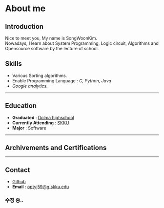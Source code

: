 
# About me

## Introduction
Nice to meet you, My name is SongWoonKim.\
Nowadays, I learn about System Programming, Logic circuit, Algorithms and Opensource software by the lecture of school.

## Skills
* Various Sorting algorithms.
* Enable Programming Language : *C, Python, Java*
* *Google analytics.*
___
## Education
* __Graduated__ : [Dolma highschool](https://dolma-h.goesn.kr/dolma-h/main.do)
* __Currently Attending__ : [SKKU](https://www.skku.edu/skku/index.do)
* __Major__ : Software
***
## Archivements and Certifications

___
## Contact

* [Github](https://github.com/optyj59)
* __Email__ : optyj59@g.skku.edu



### 수정 중..
